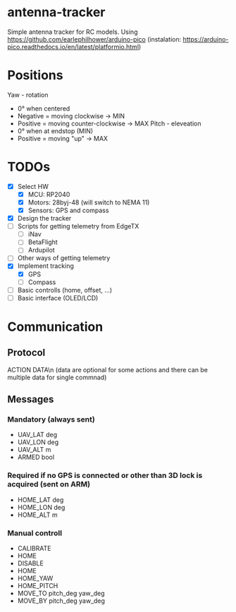 # antenna-tracker
Simple antenna tracker for RC models.
Using https://github.com/earlephilhower/arduino-pico (instalation: https://arduino-pico.readthedocs.io/en/latest/platformio.html)


# Positions
Yaw - rotation
- 0° when centered
- Negative = moving clockwise -> MIN
- Positive = moving counter-clockwise -> MAX
Pitch - eleveation
- 0° when at endstop (MIN)
- Positive = moving "up" -> MAX

# TODOs
- [X] Select HW
  - [X] MCU: RP2040
  - [X] Motors: 28byj-48 (will switch to NEMA 11)
  - [X] Sensors: GPS and compass
- [X] Design the tracker
- [ ] Scripts for getting telemetry from EdgeTX
  - [ ] iNav
  - [ ] BetaFlight
  - [ ] Ardupilot
- [ ] Other ways of getting telemetry
- [X] Implement tracking
  - [X] GPS
  - [ ] Compass
- [ ] Basic controlls (home, offset, ...)
- [ ] Basic interface (OLED/LCD)

# Communication
## Protocol
ACTION DATA\n (data are optional for some actions and there can be multiple data for single commnad)
## Messages
### Mandatory (always sent)
- UAV_LAT deg
- UAV_LON deg
- UAV_ALT m
- ARMED bool

### Required if no GPS is connected or other than 3D lock is acquired (sent on ARM)
- HOME_LAT deg
- HOME_LON deg
- HOME_ALT m

### Manual controll
- CALIBRATE
- HOME
- DISABLE
- HOME
- HOME_YAW
- HOME_PITCH
- MOVE_TO pitch_deg yaw_deg
- MOVE_BY pitch_deg yaw_deg

